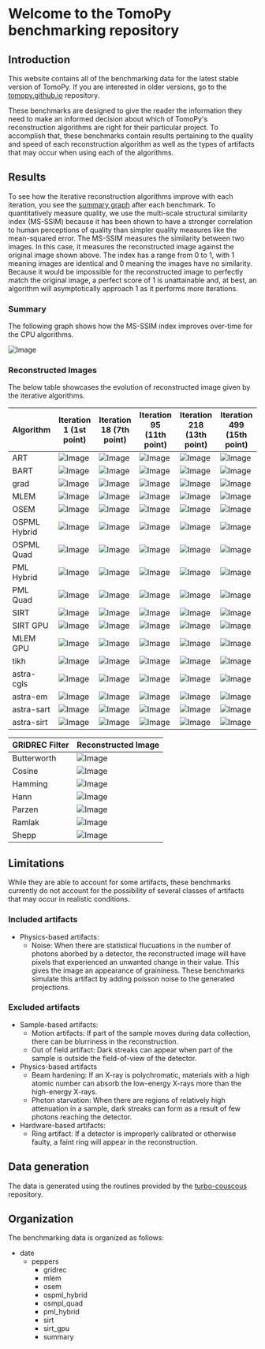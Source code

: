 # Welcome to the TomoPy benchmarking repository

## Introduction

This website contains all of the benchmarking data for the latest stable version of TomoPy. If you are interested in older versions, go to the [tomopy.github.io](https://github.com/tomopy/tomopy.github.io) repository.

These benchmarks are designed to give the reader the information they need to make an informed decision about which of TomoPy's reconstruction algorithms are right for their particular project. To accomplish that, these benchmarks contain results pertaining to the quality and speed of each reconstruction algorithm as well as the types of artifacts that may occur when using each of the algorithms.

## Results
To see how the iterative reconstruction algorithms improve with each iteration, you see the [summary graph](https://github.com/tomopy/tomopy.github.io/blob/main/2021-02-19/cpu/peppers/summary.svg) after each benchmark. To quantitatively measure quality, we use the multi-scale structural similarity index (MS-SSIM) because it has been shown to have a stronger correlation to human perceptions of quality than simpler quality measures like the mean-squared error. The MS-SSIM measures the similarity between two images. In this case, it measures the reconstructed image against the original image shown above. The index has a range from 0 to 1, with 1 meaning images are identical and 0 meaning the images have no similarity. Because it would be impossible for the reconstructed image to perfectly match the original image, a perfect score of 1 is unattainable and, at best, an algorithm will asymptotically approach 1 as it performs more iterations.


### Summary
The following graph shows how the MS-SSIM index improves over-time for the CPU algorithms.

![Image](/peppers/summary.svg)

### Reconstructed Images

The below table showcases the evolution of reconstructed image given by the iterative algorithms.

|Algorithm | Iteration 1 (1st point)| Iteration 18 (7th point)| Iteration 95 (11th point)| Iteration 218 (13th point)| Iteration 499 (15th point)|
| --------------- | --------------- | --------------- | --------------- | --------------- | --------------- |
|ART|![Image](/peppers/art/art.001.png)|![Image](/peppers/art/art.018.png)|![Image](/peppers/art/art.095.png)|![Image](/peppers/art/art.218.png)|![Image](/peppers/art/art.499.png)|
|BART|![Image](/peppers/bart/bart.001.png)|![Image](/peppers/bart/bart.018.png)|![Image](/peppers/bart/bart.095.png)|![Image](/peppers/bart/bart.218.png)|![Image](/peppers/bart/bart.499.png)|
|grad|![Image](/peppers/grad/grad.001.png)|![Image](/peppers/grad/grad.018.png)|![Image](/peppers/grad/grad.095.png)|![Image](/peppers/grad/grad.218.png)|![Image](/peppers/grad/grad.499.png)|
|MLEM|![Image](/peppers/mlem/mlem.001.png)|![Image](/peppers/mlem/mlem.018.png)|![Image](/peppers/mlem/mlem.095.png)|![Image](/peppers/mlem/mlem.218.png)|![Image](/peppers/mlem/mlem.499.png)|
|OSEM|![Image](/peppers/osem/osem.001.png)|![Image](/peppers/osem/osem.018.png)|![Image](/peppers/osem/osem.095.png)|![Image](/peppers/osem/osem.218.png)|![Image](/peppers/osem/osem.499.png)|
|OSPML Hybrid|![Image](/peppers/ospml_hybrid/ospml_hybrid.001.png)|![Image](/peppers/ospml_hybrid/ospml_hybrid.018.png)|![Image](/peppers/ospml_hybrid/ospml_hybrid.095.png)|![Image](/peppers/ospml_hybrid/ospml_hybrid.218.png)|![Image](/peppers/ospml_hybrid/ospml_hybrid.499.png)|
|OSPML Quad|![Image](/peppers/ospml_quad/ospml_quad.001.png)|![Image](/peppers/ospml_quad/ospml_quad.018.png)|![Image](/peppers/ospml_quad/ospml_quad.095.png)|![Image](/peppers/ospml_quad/ospml_quad.218.png)|![Image](/peppers/ospml_quad/ospml_quad.499.png)|
|PML Hybrid|![Image](/peppers/pml_hybrid/pml_hybrid.001.png)|![Image](/peppers/pml_hybrid/pml_hybrid.018.png)|![Image](/peppers/pml_hybrid/pml_hybrid.095.png)|![Image](/peppers/pml_hybrid/pml_hybrid.218.png)|![Image](/peppers/pml_hybrid/pml_hybrid.499.png)|
|PML Quad|![Image](/peppers/pml_quad/pml_quad.001.png)|![Image](/peppers/pml_quad/pml_quad.018.png)|![Image](/peppers/pml_quad/pml_quad.095.png)|![Image](/peppers/pml_quad/pml_quad.218.png)|![Image](/peppers/pml_quad/pml_quad.499.png)|
|SIRT|![Image](/peppers/sirt/sirt.001.png)|![Image](/peppers/sirt/sirt.018.png)|![Image](/peppers/sirt/sirt.095.png)|![Image](/peppers/sirt/sirt.218.png)|![Image](/peppers/sirt/sirt.499.png)|
|SIRT GPU|![Image](/peppers/sirt_cuda/sirt.gpu.LINEAR.001.png)|![Image](/peppers/sirt_cuda/sirt.gpu.LINEAR.018.png)|![Image](/peppers/sirt_cuda/sirt.gpu.LINEAR.095.png)|![Image](/peppers/sirt_cuda/sirt.gpu.LINEAR.218.png)|![Image](/peppers/sirt_cuda/sirt.gpu.LINEAR.499.png)|
|MLEM GPU|![Image](/peppers/mlem_cuda/mlem.gpu.LINEAR.001.png)|![Image](/peppers/mlem_cuda/mlem.gpu.LINEAR.018.png)|![Image](/peppers/mlem_cuda/mlem.gpu.LINEAR.095.png)|![Image](/peppers/mlem_cuda/mlem.gpu.LINEAR.218.png)|![Image](/peppers/mlem_cuda/mlem.gpu.LINEAR.499.png)|
|tikh|![Image](/peppers/tikh/tikh.001.png)|![Image](/peppers/tikh/tikh.018.png)|![Image](/peppers/tikh/tikh.095.png)|![Image](/peppers/tikh/tikh.218.png)|![Image](/peppers/tikh/tikh.499.png)|
|astra-cgls|![Image](/peppers/astra-cgls_cuda/astra-cgls_cuda.001.png)|![Image](/peppers/astra-cgls_cuda/astra-cgls_cuda.018.png)|![Image](/peppers/astra-cgls_cuda/astra-cgls_cuda.095.png)|![Image](/peppers/astra-cgls_cuda/astra-cgls_cuda.218.png)|![Image](/peppers/astra-cgls_cuda/astra-cgls_cuda.499.png)|
|astra-em|![Image](/peppers/astra-em_cuda/astra-em_cuda.001.png)|![Image](/peppers/astra-em_cuda/astra-em_cuda.018.png)|![Image](/peppers/astra-em_cuda/astra-em_cuda.095.png)|![Image](/peppers/astra-em_cuda/astra-em_cuda.218.png)|![Image](/peppers/astra-em_cuda/astra-em_cuda.499.png)|
|astra-sart|![Image](/peppers/astra-sart_cuda/astra-sart_cuda.001.png)|![Image](/peppers/astra-sart_cuda/astra-sart_cuda.018.png)|![Image](/peppers/astra-sart_cuda/astra-sart_cuda.095.png)|![Image](/peppers/astra-sart_cuda/astra-sart_cuda.218.png)|![Image](/peppers/astra-sart_cuda/astra-sart_cuda.499.png)|
|astra-sirt|![Image](/peppers/astra-sirt_cuda/astra-sirt_cuda.001.png)|![Image](/peppers/astra-sirt_cuda/astra-sirt_cuda.018.png)|![Image](/peppers/astra-sirt_cuda/astra-sirt_cuda.095.png)|![Image](/peppers/astra-sirt_cuda/astra-sirt_cuda.218.png)|![Image](/peppers/astra-sirt_cuda/astra-sirt_cuda.499.png)|

|GRIDREC Filter| Reconstructed Image|
| --------------- | --------------- |
|Butterworth|![Image](peppers/gridrec/gridrec.butterworth.001.png)|
|Cosine|![Image](peppers/gridrec/gridrec.cosine.001.png)|
|Hamming|![Image](peppers/gridrec/gridrec.hamming.001.png)|
|Hann|![Image](peppers/gridrec/gridrec.hann.001.png)|
|Parzen|![Image](peppers/gridrec/gridrec.parzen.001.png)|
|Ramlak|![Image](peppers/gridrec/gridrec.ramlak.001.png)|
|Shepp|![Image](peppers/gridrec/gridrec.shepp.001.png)|


## Limitations

While they are able to account for some artifacts, these benchmarks currently do not account for the possibility of several classes of artifacts that may occur in realistic conditions.

### Included artifacts
- Physics-based artifacts:
  - Noise: When there are statistical flucuations in the number of photons aborbed by a detector, the reconstructed image will have pixels that experienced an unwanted change in their value. This gives the image an appearance of graininess. These benchmarks simulate this artifact by adding poisson noise to the generated projections.

### Excluded artifacts
- Sample-based artifacts:
  - Motion artifacts: If part of the sample moves during data collection, there can be blurriness in the reconstruction.
  - Out of field artifact: Dark streaks can appear when part of the sample is outside the field-of-view of the detector.
- Physics-based artifacts
  - Beam hardening: If an X-ray is polychromatic, materials with a high atomic number can absorb the low-energy X-rays more than the high-energy X-rays.
  - Photon starvation: When there are regions of relatively high attenuation in a sample, dark streaks can form as a result of few photons reaching the detector.
- Hardware-based artifacts:
  - Ring artifact: If a detector is improperly calibrated or otherwise faulty, a faint ring will appear in the reconstruction.

## Data generation

The data is generated using the routines provided by the [turbo-couscous](https://github.com/tomopy/turbo-couscous) repository.

## Organization

The benchmarking data is organized as follows:

- date
    - peppers
      - gridrec
      - mlem
      - osem
      - ospml_hybrid
      - osmpl_quad
      - pml_hybrid
      - sirt
      - sirt_gpu
      - summary





